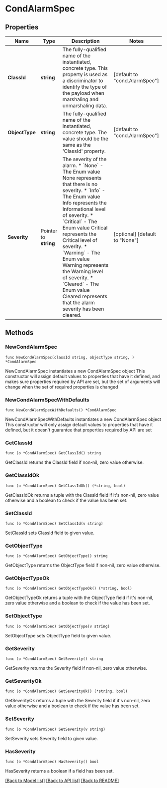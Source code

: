 # CondAlarmSpec

## Properties

Name | Type | Description | Notes
------------ | ------------- | ------------- | -------------
**ClassId** | **string** | The fully-qualified name of the instantiated, concrete type. This property is used as a discriminator to identify the type of the payload when marshaling and unmarshaling data. | [default to "cond.AlarmSpec"]
**ObjectType** | **string** | The fully-qualified name of the instantiated, concrete type. The value should be the same as the &#39;ClassId&#39; property. | [default to "cond.AlarmSpec"]
**Severity** | Pointer to **string** | The severity of the alarm. * &#x60;None&#x60; - The Enum value None represents that there is no severity. * &#x60;Info&#x60; - The Enum value Info represents the Informational level of severity. * &#x60;Critical&#x60; - The Enum value Critical represents the Critical level of severity. * &#x60;Warning&#x60; - The Enum value Warning represents the Warning level of severity. * &#x60;Cleared&#x60; - The Enum value Cleared represents that the alarm severity has been cleared. | [optional] [default to "None"]

## Methods

### NewCondAlarmSpec

`func NewCondAlarmSpec(classId string, objectType string, ) *CondAlarmSpec`

NewCondAlarmSpec instantiates a new CondAlarmSpec object
This constructor will assign default values to properties that have it defined,
and makes sure properties required by API are set, but the set of arguments
will change when the set of required properties is changed

### NewCondAlarmSpecWithDefaults

`func NewCondAlarmSpecWithDefaults() *CondAlarmSpec`

NewCondAlarmSpecWithDefaults instantiates a new CondAlarmSpec object
This constructor will only assign default values to properties that have it defined,
but it doesn't guarantee that properties required by API are set

### GetClassId

`func (o *CondAlarmSpec) GetClassId() string`

GetClassId returns the ClassId field if non-nil, zero value otherwise.

### GetClassIdOk

`func (o *CondAlarmSpec) GetClassIdOk() (*string, bool)`

GetClassIdOk returns a tuple with the ClassId field if it's non-nil, zero value otherwise
and a boolean to check if the value has been set.

### SetClassId

`func (o *CondAlarmSpec) SetClassId(v string)`

SetClassId sets ClassId field to given value.


### GetObjectType

`func (o *CondAlarmSpec) GetObjectType() string`

GetObjectType returns the ObjectType field if non-nil, zero value otherwise.

### GetObjectTypeOk

`func (o *CondAlarmSpec) GetObjectTypeOk() (*string, bool)`

GetObjectTypeOk returns a tuple with the ObjectType field if it's non-nil, zero value otherwise
and a boolean to check if the value has been set.

### SetObjectType

`func (o *CondAlarmSpec) SetObjectType(v string)`

SetObjectType sets ObjectType field to given value.


### GetSeverity

`func (o *CondAlarmSpec) GetSeverity() string`

GetSeverity returns the Severity field if non-nil, zero value otherwise.

### GetSeverityOk

`func (o *CondAlarmSpec) GetSeverityOk() (*string, bool)`

GetSeverityOk returns a tuple with the Severity field if it's non-nil, zero value otherwise
and a boolean to check if the value has been set.

### SetSeverity

`func (o *CondAlarmSpec) SetSeverity(v string)`

SetSeverity sets Severity field to given value.

### HasSeverity

`func (o *CondAlarmSpec) HasSeverity() bool`

HasSeverity returns a boolean if a field has been set.


[[Back to Model list]](../README.md#documentation-for-models) [[Back to API list]](../README.md#documentation-for-api-endpoints) [[Back to README]](../README.md)



